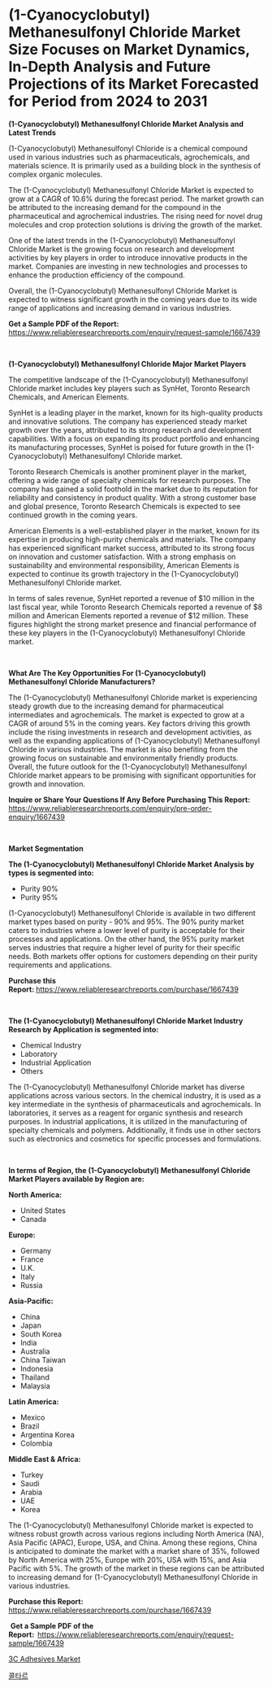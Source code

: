 <p><h1>(1-Cyanocyclobutyl) Methanesulfonyl Chloride Market Size Focuses on Market Dynamics, In-Depth Analysis and Future Projections of its Market Forecasted for Period from 2024 to 2031</h1></p><p><strong>(1-Cyanocyclobutyl) Methanesulfonyl Chloride Market Analysis and Latest Trends</strong></p>
<p><p>(1-Cyanocyclobutyl) Methanesulfonyl Chloride is a chemical compound used in various industries such as pharmaceuticals, agrochemicals, and materials science. It is primarily used as a building block in the synthesis of complex organic molecules.</p><p>The (1-Cyanocyclobutyl) Methanesulfonyl Chloride Market is expected to grow at a CAGR of 10.6% during the forecast period. The market growth can be attributed to the increasing demand for the compound in the pharmaceutical and agrochemical industries. The rising need for novel drug molecules and crop protection solutions is driving the growth of the market.</p><p>One of the latest trends in the (1-Cyanocyclobutyl) Methanesulfonyl Chloride Market is the growing focus on research and development activities by key players in order to introduce innovative products in the market. Companies are investing in new technologies and processes to enhance the production efficiency of the compound.</p><p>Overall, the (1-Cyanocyclobutyl) Methanesulfonyl Chloride Market is expected to witness significant growth in the coming years due to its wide range of applications and increasing demand in various industries.</p></p>
<p><strong>Get a Sample PDF of the Report:&nbsp;</strong> <a href="https://www.reliableresearchreports.com/enquiry/request-sample/1667439">https://www.reliableresearchreports.com/enquiry/request-sample/1667439</a></p>
<p>&nbsp;</p>
<p><strong>(1-Cyanocyclobutyl) Methanesulfonyl Chloride Major Market Players</strong></p>
<p><p>The competitive landscape of the (1-Cyanocyclobutyl) Methanesulfonyl Chloride market includes key players such as SynHet, Toronto Research Chemicals, and American Elements. </p><p>SynHet is a leading player in the market, known for its high-quality products and innovative solutions. The company has experienced steady market growth over the years, attributed to its strong research and development capabilities. With a focus on expanding its product portfolio and enhancing its manufacturing processes, SynHet is poised for future growth in the (1-Cyanocyclobutyl) Methanesulfonyl Chloride market.</p><p>Toronto Research Chemicals is another prominent player in the market, offering a wide range of specialty chemicals for research purposes. The company has gained a solid foothold in the market due to its reputation for reliability and consistency in product quality. With a strong customer base and global presence, Toronto Research Chemicals is expected to see continued growth in the coming years.</p><p>American Elements is a well-established player in the market, known for its expertise in producing high-purity chemicals and materials. The company has experienced significant market success, attributed to its strong focus on innovation and customer satisfaction. With a strong emphasis on sustainability and environmental responsibility, American Elements is expected to continue its growth trajectory in the (1-Cyanocyclobutyl) Methanesulfonyl Chloride market.</p><p>In terms of sales revenue, SynHet reported a revenue of $10 million in the last fiscal year, while Toronto Research Chemicals reported a revenue of $8 million and American Elements reported a revenue of $12 million. These figures highlight the strong market presence and financial performance of these key players in the (1-Cyanocyclobutyl) Methanesulfonyl Chloride market.</p></p>
<p>&nbsp;</p>
<p><strong>What Are The Key Opportunities For (1-Cyanocyclobutyl) Methanesulfonyl Chloride Manufacturers?</strong></p>
<p><p>The (1-Cyanocyclobutyl) Methanesulfonyl Chloride market is experiencing steady growth due to the increasing demand for pharmaceutical intermediates and agrochemicals. The market is expected to grow at a CAGR of around 5% in the coming years. Key factors driving this growth include the rising investments in research and development activities, as well as the expanding applications of (1-Cyanocyclobutyl) Methanesulfonyl Chloride in various industries. The market is also benefiting from the growing focus on sustainable and environmentally friendly products. Overall, the future outlook for the (1-Cyanocyclobutyl) Methanesulfonyl Chloride market appears to be promising with significant opportunities for growth and innovation.</p></p>
<p><strong>Inquire or Share Your Questions If Any Before Purchasing This Report:</strong> <a href="https://www.reliableresearchreports.com/enquiry/pre-order-enquiry/1667439">https://www.reliableresearchreports.com/enquiry/pre-order-enquiry/1667439</a></p>
<p>&nbsp;</p>
<p><strong>Market Segmentation</strong></p>
<p><strong>The (1-Cyanocyclobutyl) Methanesulfonyl Chloride Market Analysis by types is segmented into:</strong></p>
<p><ul><li>Purity 90%</li><li>Purity 95%</li></ul></p>
<p><p>(1-Cyanocyclobutyl) Methanesulfonyl Chloride is available in two different market types based on purity - 90% and 95%. The 90% purity market caters to industries where a lower level of purity is acceptable for their processes and applications. On the other hand, the 95% purity market serves industries that require a higher level of purity for their specific needs. Both markets offer options for customers depending on their purity requirements and applications.</p></p>
<p><strong>Purchase this Report:&nbsp;</strong><a href="https://www.reliableresearchreports.com/purchase/1667439">https://www.reliableresearchreports.com/purchase/1667439</a></p>
<p>&nbsp;</p>
<p><strong>The (1-Cyanocyclobutyl) Methanesulfonyl Chloride Market Industry Research by Application is segmented into:</strong></p>
<p><ul><li>Chemical Industry</li><li>Laboratory</li><li>Industrial Application</li><li>Others</li></ul></p>
<p><p>The (1-Cyanocyclobutyl) Methanesulfonyl Chloride market has diverse applications across various sectors. In the chemical industry, it is used as a key intermediate in the synthesis of pharmaceuticals and agrochemicals. In laboratories, it serves as a reagent for organic synthesis and research purposes. In industrial applications, it is utilized in the manufacturing of specialty chemicals and polymers. Additionally, it finds use in other sectors such as electronics and cosmetics for specific processes and formulations.</p></p>
<p>&nbsp;</p>
<p><strong>In terms of Region, the (1-Cyanocyclobutyl) Methanesulfonyl Chloride Market Players available by Region are:</strong></p>
<p>
    <p> <strong> North America: </strong>
        <ul>
            <li>United States</li>
            <li>Canada</li>
        </ul>
        </p> 
    <p> <strong> Europe: </strong>
        <ul>
            <li>Germany</li>
            <li>France</li>
            <li>U.K.</li>
            <li>Italy</li>
            <li>Russia</li>
        </ul>
        </p> 
    <p> <strong> Asia-Pacific: </strong>
        <ul>
            <li>China</li>
            <li>Japan</li>
            <li>South Korea</li>
            <li>India</li>
            <li>Australia</li>
            <li>China Taiwan</li>
            <li>Indonesia</li>
            <li>Thailand</li>
            <li>Malaysia</li>
        </ul>
        </p> 
    <p> <strong> Latin America: </strong>
        <ul>
            <li>Mexico</li>
            <li>Brazil</li>
            <li>Argentina Korea</li>
            <li>Colombia</li>
        </ul>
        </p> 
    <p> <strong> Middle East & Africa: </strong>
        <ul>
            <li>Turkey</li>
            <li>Saudi</li>
            <li>Arabia</li>
            <li>UAE</li>
            <li>Korea</li>
        </ul>
    </p>
    </p>
<p><p>The (1-Cyanocyclobutyl) Methanesulfonyl Chloride market is expected to witness robust growth across various regions including North America (NA), Asia Pacific (APAC), Europe, USA, and China. Among these regions, China is anticipated to dominate the market with a market share of 35%, followed by North America with 25%, Europe with 20%, USA with 15%, and Asia Pacific with 5%. The growth of the market in these regions can be attributed to increasing demand for (1-Cyanocyclobutyl) Methanesulfonyl Chloride in various industries.</p></p>
<p><strong>Purchase this Report: </strong><a href="https://www.reliableresearchreports.com/purchase/1667439">https://www.reliableresearchreports.com/purchase/1667439</a></p>
<p>&nbsp;<strong>Get a Sample PDF of the Report:&nbsp;&nbsp;</strong><a href="https://www.reliableresearchreports.com/enquiry/request-sample/1667439">https://www.reliableresearchreports.com/enquiry/request-sample/1667439</a></p>
<p><strong></strong></p>
<p><p><a href="https://github.com/JameTravis/Market-Research-Report-List-4/blob/main/3c-adhesives-market.md">3C Adhesives Market</a></p><p><a href="https://github.com/laholand/Market-Research-Report-List-3/blob/main/723574228.md">콜타르</a></p></p>